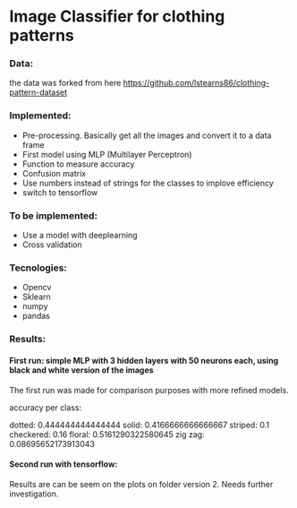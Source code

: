 # Image Classifier for clothing patterns

### Data:
the data was forked from here https://github.com/lstearns86/clothing-pattern-dataset

### Implemented:
  - Pre-processing. Basically get all the images and convert it to a data frame
  - First model using MLP (Multilayer Perceptron)
  - Function to measure accuracy
  - Confusion matrix
  - Use numbers instead of strings for the classes to implove efficiency
  - switch to tensorflow

### To be implemented:
  - Use a model with deeplearning
  - Cross validation

### Tecnologies:
- Opencv
- Sklearn
- numpy
- pandas

### Results:

#### First run: simple MLP with 3 hidden layers with 50 neurons each, using black and white version of the images

The first run was made for comparison purposes with more refined models.

accuracy per class:

  dotted: 0.444444444444444
  solid: 0.4166666666666667
  striped: 0.1
  checkered: 0.16
  floral: 0.5161290322580645
  zig zag: 0.08695652173913043
  
#### Second run with tensorflow:

  Results are can be seem on the plots on folder version 2. Needs  further investigation.
